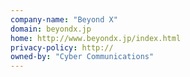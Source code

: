 ```yaml
---
company-name: "Beyond X"
domain: beyondx.jp
home: http://www.beyondx.jp/index.html
privacy-policy: http://
owned-by: "Cyber Communications"
---
```




